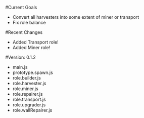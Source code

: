 #Current Goals 
- Convert all harvesters into some extent of miner or transport
- Fix role balance

#Recent Changes
- Added Transport role!
- Added Miner role!

#Version: 0.1.2
- main.js
- prototype.spawn.js
- role.builder.js
- role.harvester.js
- role.miner.js
- role.repairer.js
- role.transport.js
- role.upgrader.js
- role.wallRepairer.js
